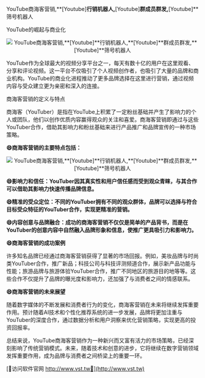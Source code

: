 YouTube商海客营销,**[Youtube]**行销机器人,**[Youtube]**群成员群发,**[Youtube]**筛号机器人

YouTube的崛起与商业化

 <center><img src="https://vst.tw/MP4/tuiguang/png/8.png" alt="YouTube商海客营销,**[Youtube]**行销机器人,**[Youtube]**群成员群发,**[Youtube]**筛号机器人"></center>

YouTube作为全球最大的视频分享平台之一，每天有数十亿的用户在这里观看、分享和评论视频。这一平台不仅吸引了个人视频创作者，也吸引了大量的品牌和商业机构。YouTube的商业化进程推动了更多品牌选择在这里进行营销，通过视频内容与受众建立更为亲密和深入的连接。

商海客营销的定义与特点

商海客（YouTuber）是指在YouTube上积累了一定粉丝基础并产生了影响力的个人或团队，他们以创作优质内容赢得观众的关注和喜爱。商海客营销即通过与这些YouTuber合作，借助其影响力和粉丝基础来进行产品推广和品牌宣传的一种市场策略。

**😄商海客营销的主要特点包括：**

 <center><img src="https://vst.tw/MP4/tuiguang/png/5.png" alt="YouTube商海客营销,**[Youtube]**行销机器人,**[Youtube]**群成员群发,**[Youtube]**筛号机器人"></center>

**😄影响力和信任：YouTuber因其真实性和用户信任感而受到观众青睐，与其合作可以借助其影响力快速传播品牌信息。**

**😄精准的受众定位：不同的YouTuber拥有不同的观众群体，品牌可以选择与符合目标受众特征的YouTuber合作，实现更精准的营销。**

**😄内容创意与品牌融合：成功的商海客营销不仅仅是简单的产品背书，而是在YouTuber的创意内容中自然融入品牌形象和信息，使推广更具吸引力和影响力。**

**😄商海客营销的成功案例**

许多知名品牌已经通过商海客营销获得了显著的市场回报。例如，美妆品牌与时尚类YouTuber合作，推广新品；科技公司与科技评测频道合作，展示新产品功能与性能；旅游品牌与旅游体验YouTuber合作，推广不同地区的旅游目的地等等。这些合作不仅提升了品牌的曝光度和影响力，还加强了与消费者之间的情感联系。

**😄商海客营销的未来展望**

随着数字媒体的不断发展和消费者行为的变化，商海客营销在未来将继续发挥重要作用。预计随着AI技术和个性化推荐系统的进一步发展，品牌将更加注重与YouTuber的深度合作，通过数据分析和用户洞察来优化营销策略，实现更高的投资回报率。

总结来说，YouTube商海客营销作为一种新兴而又富有活力的市场策略，已经深刻影响了传统营销模式。未来，随着技术和创意的进步，它将继续在数字营销领域发挥重要作用，成为品牌与消费者之间桥梁上的重要一环。


[👻访问软件官网 http://www.vst.tw👻](http://www.vst.tw)
